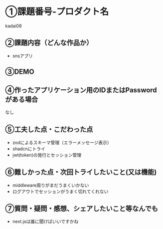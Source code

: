 # ①課題番号-プロダクト名
kadai08

## ②課題内容（どんな作品か）

- snsアプリ

## ③DEMO


## ④作ったアプリケーション用のIDまたはPasswordがある場合

なし

## ⑤工夫した点・こだわった点

- zodによるスキーマ管理（エラーメッセージ表示）
- shadcnにトライ
- jwt(token)の発行とセッション管理

## ⑥難しかった点・次回トライしたいこと(又は機能)

- middleware周りがまだうまくいかない
- ログアウトでセッションがうまく切れてくれない


## ⑦質問・疑問・感想、シェアしたいこと等なんでも
- next.jsは誰に聞けばいいですかね
